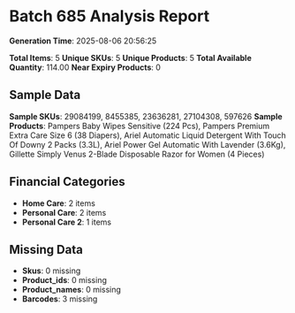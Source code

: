 # Batch 685 Analysis Report

**Generation Time**: 2025-08-06 20:56:25

**Total Items**: 5
**Unique SKUs**: 5
**Unique Products**: 5
**Total Available Quantity**: 114.00
**Near Expiry Products**: 0

## Sample Data
**Sample SKUs**: 29084199, 8455385, 23636281, 27104308, 597626
**Sample Products**: Pampers Baby Wipes Sensitive (224 Pcs), Pampers Premium Extra Care Size 6 (38 Diapers), Ariel Automatic Liquid Detergent With Touch Of Downy 2 Packs (3.3L), Ariel Power Gel Automatic With Lavender (3.6Kg), Gillette Simply Venus 2-Blade Disposable Razor for Women (4 Pieces)

## Financial Categories
- **Home Care**: 2 items
- **Personal Care**: 2 items
- **Personal Care 2**: 1 items

## Missing Data
- **Skus**: 0 missing
- **Product_ids**: 0 missing
- **Product_names**: 0 missing
- **Barcodes**: 3 missing
